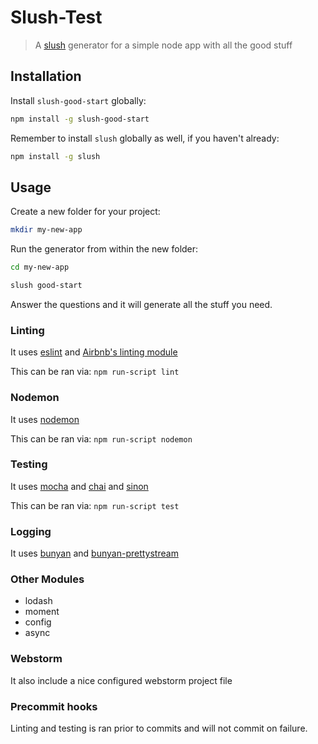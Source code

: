 # Slush-Test

> A [slush](http://slushjs.github.io) generator for a simple node app with all the good stuff

## Installation

Install `slush-good-start` globally:

```bash
npm install -g slush-good-start
```

Remember to install `slush` globally as well, if you haven't already:

```bash
npm install -g slush
```

## Usage

Create a new folder for your project:

```bash
mkdir my-new-app
```

Run the generator from within the new folder:

```bash
cd my-new-app

slush good-start
```

Answer the questions and it will generate all the stuff you need.


### Linting

It uses [eslint](http://eslint.org/) and [Airbnb's linting module](https://www.npmjs.com/package/eslint-config-airbnb)

This can be ran via: ```npm run-script lint```

### Nodemon

It uses [nodemon](http://nodemon.io/)

This can be ran via: ```npm run-script nodemon```

### Testing

It uses [mocha](https://mochajs.org/) and [chai](http://chaijs.com/) and [sinon](http://sinonjs.org/)

This can be ran via: ```npm run-script test```

### Logging

It uses [bunyan](https://github.com/trentm/node-bunyan) and [bunyan-prettystream](https://github.com/mrrama/node-bunyan-prettystream)

### Other Modules
 + lodash
 + moment
 + config
 + async
 
### Webstorm

It also include a nice configured webstorm project file
 
### Precommit hooks

Linting and testing is ran prior to commits and will not commit on failure.


